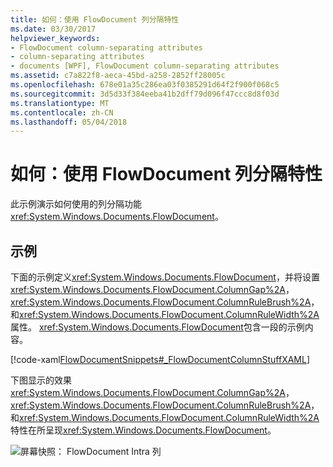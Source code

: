 ```yaml
---
title: 如何：使用 FlowDocument 列分隔特性
ms.date: 03/30/2017
helpviewer_keywords:
- FlowDocument column-separating attributes
- column-separating attributes
- documents [WPF], FlowDocument column-separating attributes
ms.assetid: c7a822f8-aeca-45bd-a258-2852ff28005c
ms.openlocfilehash: 678e01a35c286ea03f0385291d64f2f900f068c5
ms.sourcegitcommit: 3d5d33f384eeba41b2dff79d096f47ccc8d8f03d
ms.translationtype: MT
ms.contentlocale: zh-CN
ms.lasthandoff: 05/04/2018
---
```

# <a name="how-to-use-flowdocument-column-separating-attributes"></a>如何：使用 FlowDocument 列分隔特性
此示例演示如何使用的列分隔功能<xref:System.Windows.Documents.FlowDocument>。  
  
## <a name="example"></a>示例  
 下面的示例定义<xref:System.Windows.Documents.FlowDocument>，并将设置<xref:System.Windows.Documents.FlowDocument.ColumnGap%2A>， <xref:System.Windows.Documents.FlowDocument.ColumnRuleBrush%2A>，和<xref:System.Windows.Documents.FlowDocument.ColumnRuleWidth%2A>属性。  <xref:System.Windows.Documents.FlowDocument>包含一段的示例内容。  
  
 [!code-xaml[FlowDocumentSnippets#_FlowDocumentColumnStuffXAML](../../../../samples/snippets/csharp/VS_Snippets_Wpf/FlowDocumentSnippets/CSharp/Window1.xaml#_flowdocumentcolumnstuffxaml)]  
  
 下图显示的效果<xref:System.Windows.Documents.FlowDocument.ColumnGap%2A>， <xref:System.Windows.Documents.FlowDocument.ColumnRuleBrush%2A>，和<xref:System.Windows.Documents.FlowDocument.ColumnRuleWidth%2A>特性在所呈现<xref:System.Windows.Documents.FlowDocument>。  
  
 ![屏幕快照： FlowDocument Intra 列](../../../../docs/framework/wpf/advanced/media/flowdocumentintracolumn.png "FlowDocumentIntraColumn")
